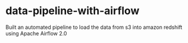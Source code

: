 # data-pipeline-with-airflow
Built an automated pipeline to load the data from s3 into amazon redshift using Apache Airflow 2.0
